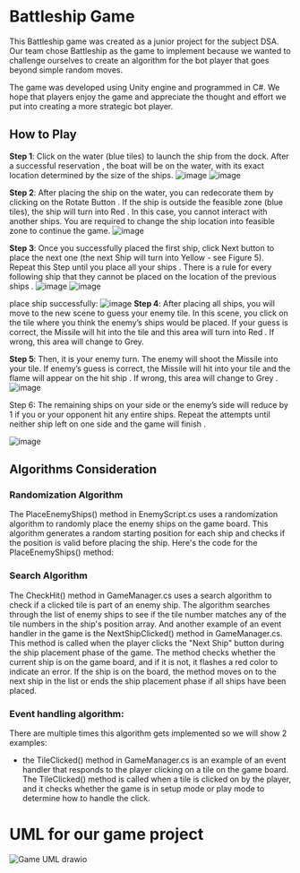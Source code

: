 # Battleship Game
This Battleship game was created as a junior project for the subject DSA. Our team chose Battleship as the game to implement because we wanted to challenge ourselves to create an algorithm for the bot player that goes beyond simple random moves.

The game was developed using Unity engine and programmed in C#. We hope that players enjoy the game and appreciate the thought and effort we put into creating a more strategic bot player.

## How to Play
**Step 1**: Click on the water (blue tiles) to launch the ship from the dock. After a successful reservation , the boat will be on the water, with its exact location determined by the size of the ships.
![image](https://github.com/TinChung41/Battle-Ship/assets/98845918/7b3fdd1d-9b29-4f13-a2dd-a8f4a81e4c4b)
![image](https://github.com/TinChung41/Battle-Ship/assets/98845918/98a91670-52d2-4199-b061-f9e0adc95602)

**Step 2**: After placing the ship on the water, you can redecorate them by clicking on the Rotate Button .
If the ship is outside the feasible zone (blue tiles), the ship will turn into Red . In this case, you cannot interact with another ships. You are required to change the ship location into feasible zone to continue the game. 
![image](https://github.com/TinChung41/Battle-Ship/assets/98845918/ee146919-51b7-4003-bc9d-64d03a86603c)

**Step 3**: Once you successfully placed the first ship, click Next button to place the next one (the next Ship will turn into Yellow - see Figure 5). Repeat this Step until you place all your ships .
There is a rule for every following ship that they cannot be placed on the location of the previous ships .
![image](https://github.com/TinChung41/Battle-Ship/assets/98845918/8e985370-0f32-4cde-9dd8-ce74842bdba3)
![image](https://github.com/TinChung41/Battle-Ship/assets/98845918/ca119b22-889a-4b15-960c-c99c24b339f7)

place ship successfully:
![image](https://github.com/TinChung41/Battle-Ship/assets/98845918/ace2a1c9-1773-440c-a990-c42759804676)
**Step 4**: After placing all ships, you will move to the new scene to guess your enemy tile. In this scene, you click on the tile where you think the enemy’s ships would be placed. 
If your guess is correct, the Missile will hit into the tile and this area will turn into Red .
If wrong, this area will change to Grey. 

**Step 5**: Then, it is your enemy turn. The enemy will shoot the Missile into your tile.
If enemy’s guess is correct, the Missile will hit into your tile and the flame will appear on the hit ship .
If wrong, this area will change to Grey . 
![image](https://github.com/TinChung41/Battle-Ship/assets/98845918/1cac07a2-7bf9-45af-a1d4-be6ba3c3eb3b)

Step 6: The remaining ships on your side or the enemy’s side will reduce by 1 if you or your opponent hit any entire ships. Repeat the attempts until neither ship left on one side and the game will finish .

![image](https://github.com/TinChung41/Battle-Ship/assets/98845918/57832cfe-9472-4315-b78b-3036913c43ac)




## Algorithms Consideration
### Randomization Algorithm
The PlaceEnemyShips() method in EnemyScript.cs uses a randomization algorithm to randomly place the enemy ships on the game board. This algorithm generates a random starting position for each ship and checks if the position is valid before placing the ship. Here's the code for the PlaceEnemyShips() method:

### Search Algorithm
The CheckHit() method in GameManager.cs uses a search algorithm to check if a clicked tile is part of an enemy ship. The algorithm searches through the list of enemy ships to see if the tile number matches any of the tile numbers in the ship's position array. And another example of an event handler in the game is the NextShipClicked() method in GameManager.cs. This method is called when the player clicks the "Next Ship" button during the ship placement phase of the game. The method checks whether the current ship is on the game board, and if it is not, it flashes a red color to indicate an error. If the ship is on the board, the method moves on to the next ship in the list or ends the ship placement phase if all ships have been placed.

### Event handling algorithm: 
There are multiple times this algorithm gets implemented so we will show 2 examples:
* the TileClicked() method in GameManager.cs is an example of an event handler that responds to the player clicking on a tile on the game board. The TileClicked() method is called when a tile is clicked on by the player, and it checks whether the game is in setup mode or play mode to determine how to handle the click.



# UML for our game project

![Game UML drawio](https://user-images.githubusercontent.com/98845918/234217718-a57f5426-0fae-4f98-8c19-a974a1461560.png)
